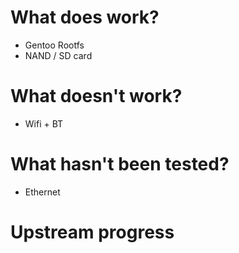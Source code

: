 # What does work?
- Gentoo Rootfs
- NAND / SD card

# What doesn't work?
- Wifi + BT

# What hasn't been tested?
- Ethernet

# Upstream progress
